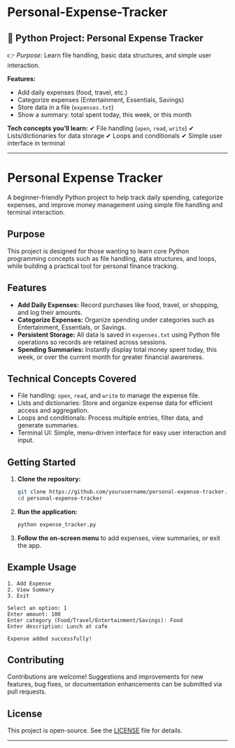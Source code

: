 # Personal-Expense-Tracker
## 🔹 **Python Project: Personal Expense Tracker**

👉 *Purpose:* Learn file handling, basic data structures, and simple user interaction.

**Features:**

* Add daily expenses (food, travel, etc.)
* Categorize expenses (Entertainment, Essentials, Savings)
* Store data in a file (`expenses.txt`)
* Show a summary: total spent today, this week, or this month

**Tech concepts you’ll learn:**
✔ File handling (`open`, `read`, `write`)
✔ Lists/dictionaries for data storage
✔ Loops and conditionals
✔ Simple user interface in terminal

---


# Personal Expense Tracker

A beginner-friendly Python project to help track daily spending, categorize expenses, and improve money management using simple file handling and terminal interaction.

## Purpose

This project is designed for those wanting to learn core Python programming concepts such as file handling, data structures, and loops, while building a practical tool for personal finance tracking.

## Features

- **Add Daily Expenses:** Record purchases like food, travel, or shopping, and log their amounts.
- **Categorize Expenses:** Organize spending under categories such as Entertainment, Essentials, or Savings.
- **Persistent Storage:** All data is saved in `expenses.txt` using Python file operations so records are retained across sessions.
- **Spending Summaries:** Instantly display total money spent today, this week, or over the current month for greater financial awareness.

## Technical Concepts Covered

- File handling: `open`, `read`, and `write` to manage the expense file.
- Lists and dictionaries: Store and organize expense data for efficient access and aggregation.
- Loops and conditionals: Process multiple entries, filter data, and generate summaries.
- Terminal UI: Simple, menu-driven interface for easy user interaction and input.

## Getting Started

1. **Clone the repository:**
   ```bash
   git clone https://github.com/yourusername/personal-expense-tracker.git
   cd personal-expense-tracker
   ```
2. **Run the application:**
   ```bash
   python expense_tracker.py
   ```
3. **Follow the on-screen menu** to add expenses, view summaries, or exit the app.

## Example Usage

```plaintext
1. Add Expense
2. View Summary
3. Exit

Select an option: 1
Enter amount: 100
Enter category (Food/Travel/Entertainment/Savings): Food
Enter description: Lunch at cafe

Expense added successfully!
```

## Contributing

Contributions are welcome! Suggestions and improvements for new features, bug fixes, or documentation enhancements can be submitted via pull requests.

## License

This project is open-source. See the [LICENSE](LICENSE) file for details.

***
